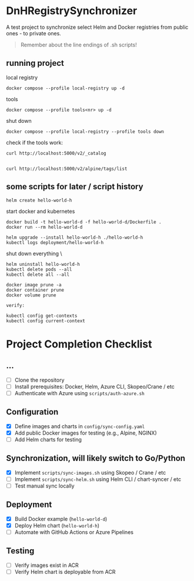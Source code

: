 # DnHRegistrySynchronizer
A test project to synchronize select Helm and Docker registries from public ones - to private ones.

> Remember about the line endings of .sh scripts!

## running project

local registry
```
docker compose --profile local-registry up -d
```

tools
```
docker compose --profile tools<nr> up -d
```

shut down
```
docker compose --profile local-registry --profile tools down
```

check if the tools work:
```
curl http://localhost:5000/v2/_catalog


curl http://localhost:5000/v2/alpine/tags/list
```

## some scripts for later / script history

```
helm create hello-world-h
```

start docker and kubernetes

```
docker build -t hello-world-d -f hello-world-d/Dockerfile .
docker run --rm hello-world-d
```

```
helm upgrade --install hello-world-h ./hello-world-h
kubectl logs deployment/hello-world-h
```

shut down everything \

```
helm uninstall hello-world-h
kubectl delete pods --all
kubectl delete all --all

docker image prune -a
docker container prune
docker volume prune

verify:

kubectl config get-contexts
kubectl config current-context
```

# Project Completion Checklist

## ...
- [ ] Clone the repository
- [ ] Install prerequisites: Docker, Helm, Azure CLI, Skopeo/Crane / etc
- [ ] Authenticate with Azure using `scripts/auth-azure.sh`

## Configuration
- [X] Define images and charts in `config/sync-config.yaml`
- [X] Add public Docker images for testing (e.g., Alpine, NGINX)
- [ ] Add Helm charts for testing

## Synchronization, will likely switch to Go/Python
- [X] Implement `scripts/sync-images.sh` using Skopeo / Crane / etc
- [ ] Implement `scripts/sync-helm.sh` using Helm CLI / chart-syncer / etc
- [ ] Test manual sync locally

## Deployment
- [X] Build Docker example (`hello-world-d`)
- [X] Deploy Helm chart (`hello-world-h`)
- [ ] Automate with GitHub Actions or Azure Pipelines

## Testing
- [ ] Verify images exist in ACR
- [ ] Verify Helm chart is deployable from ACR